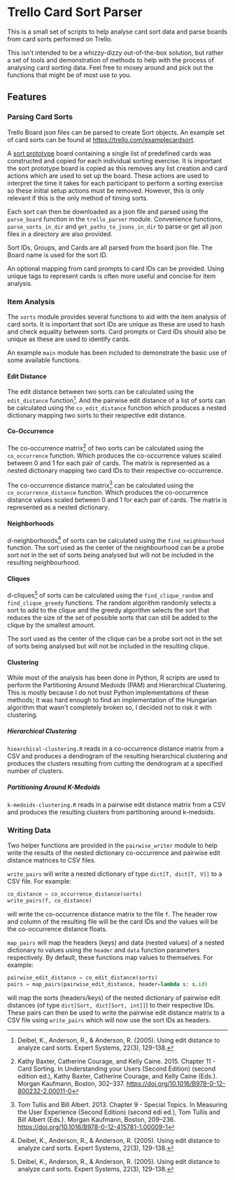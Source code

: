 # Trello Card Sort Parser

This is a small set of scripts to help analyse card sort data and parse boards
from card sorts performed on Trello.

This isn't intended to be a whizzy-dizzy out-of-the-box solution, but rather a
set of tools and demonstration of methods to help with the process of analysing
card sorting data. Feel free to mosey around and pick out the functions that
might be of most use to you.

## Features

### Parsing Card Sorts

Trello Board json files can be parsed to create Sort objects. An example set of
card sorts can be found at https://trello.com/examplecardsort.

A [sort prototype][sort-prototype] board containing a single list of predefined
cards was constructed and copied for each individual sorting exercise. It is
important the sort prototype board is copied as this removes any list creation
and card actions which are used to set up the board. These actions are used to
interpret the time it takes for each participant to perform a sorting exercise
so these initial setup actions must be removed. However, this is only relevant
if this is the only method of timing sorts.

[sort-prototype]: https://trello.com/b/ekRIKOc1/sort-prototype

Each sort can then be downloaded as a json file and parsed using the
`parse_board` function in the `trello_parser` module. Convenience functions,
`parse_sorts_in_dir` and `get_paths_to_jsons_in_dir` to parse or get all json
files in a directory are also provided.

Sort IDs, Groups, and Cards are all parsed from the board json file. The Board
name is used for the sort ID.

An optional mapping from card prompts to card IDs can be provided. Using unique
tags to represent cards is often more useful and concise for item analysis.

### Item Analysis

The `sorts` module provides several functions to aid with the item analysis of
card sorts. It is important that sort IDs are unique as these are used to hash
and check equality between sorts. Card prompts or Card IDs should also be unique
as these are used to identify cards.

An example `main` module has been included to demonstrate the basic use of some
available functions.

#### Edit Distance

The edit distance between two sorts can be calculated using the
`edit_distance` function[^1]. And the pairwise edit distance of a list of sorts
can be calculated using the `co_edit_distance` function which produces a nested
dictionary mapping two sorts to their respective edit distance.

[^1]: Deibel, K., Anderson, R., & Anderson, R. (2005). Using edit distance to
analyze card sorts. Expert Systems, 22(3), 129-138.

#### Co-Occurrence

The co-occurrence matrix[^2] of two sorts can be calculated using the
`co_occurrence` function. Which produces the co-occurrence values scaled between
0 and 1 for each pair of cards. The matrix is represented as a nested dictionary
mapping two card IDs to their respective co-occurrence.

The co-occurrence distance matrix[^3] can be calculated using
the `co_occurrence_distance` function. Which produces the co-occurrence distance
values scaled between 0 and 1 for each pair of cards. The matrix is represented
as a nested dictionary.

[^2]: Kathy Baxter, Catherine Courage, and Kelly Caine. 2015. Chapter 11 - Card
Sorting. In Understanding your Users (Second Edition) (second edition ed.),
Kathy Baxter, Catherine Courage, and Kelly Caine (Eds.). Morgan Kaufmann,
Boston, 302–337. https://doi.org/10.1016/B978-0-12-800232-2.00011-0

[^3]: Tom Tullis and Bill Albert. 2013. Chapter 9 - Special Topics. In Measuring
the User Experience (Second Edition) (second edi ed.), Tom Tullis and Bill
Albert (Eds.). Morgan Kaufmann, Boston,
209–236. https://doi.org/10.1016/B978-0-12-415781-1.00009-1

#### Neighborhoods

d-neighborhoods[^1] of sorts can be calculated using the `find_neighbourhood`
function. The sort used as the center of the neighbourhood can be a probe sort
not in the set of sorts being analysed but will not be included in the resulting
neighbourhood.

#### Cliques

d-cliques[^1] of sorts can be calculated using the `find_clique_random` and
`find_clique_greedy` functions. The random algorithm randomly selects a sort to
add to the clique and the greedy algorithm selects the sort that reduces the
size of the set of possible sorts that can still be added to the clique by the
smallest amount.

The sort used as the center of the clique can be a probe sort not in the set of
sorts being analysed but will not be included in the resulting clique.

#### Clustering

While most of the analysis has been done in Python, R scripts are used to
perform the Partitioning Around Medoids (PAM) and Hierarchical Clustering. This
is mostly because I do not trust Python implementations of these methods; it was
hard enough to find an implementation of the Hungarian algorithm that wasn't
completely broken so, I decided not to risk it with clustering.

##### Hierarchical Clustering

`hiearchical-clustering.R` reads in a co-occurrence distance matrix from a CSV
and produces a dendrogram of the resulting hierarchical clustering and produces
the clusters resulting from cutting the dendrogram at a specified number of
clusters.

##### Partitioning Around K-Medoids

`k-medoids-clustering.R` reads in a pairwise edit distance matrix from a CSV and
produces the resulting clusters from partitioning around k-medoids.

### Writing Data

Two helper functions are provided in the `pairwise_writer` module to help write
the results of the nested dictionary co-occurrence and pairwise edit distance
matrices to CSV files.

`write_pairs` will write a nested dictionary of type `dict[T, dict[T, V]]` to a
CSV file. For example:

```python
co_distance = co_occurrence_distance(sorts)
write_pairs(f, co_distance)
```

will write the co-occurrence distance matrix to the file `f`. The header row and
column of the resulting file will be the card IDs and the values will be the
co-occurrence distance floats.

`map_pairs` will map the headers (keys) and data (nested values) of a nested
dictionary to values using the `header` and `data` function parameters
respectively. By default, these functions map values to themselves. For example:

```python
pairwise_edit_distance = co_edit_distance(sorts)
pairs = map_pairs(pairwise_edit_distance, header=lambda s: s.id)
```

will map the sorts (headers/keys) of the nested dictionary of pairwise edit
distances (of type `dict[Sort, dict[Sort, int]]`) to their respective IDs. These
pairs can then be used to write the pairwise edit distance matrix to a CSV file
using `write_pairs` which will now use the sort IDs as headers.
